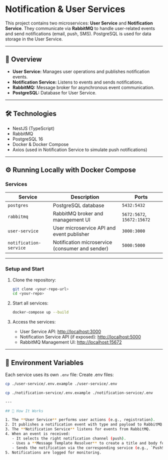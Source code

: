 # Notification & User Services

This project contains two microservices: **User Service** and **Notification Service**. They communicate via **RabbitMQ** to handle user-related events and send notifications (email, push, SMS). PostgreSQL is used for data storage in the User Service.

---

## 🚀 Overview

- **User Service:** Manages user operations and publishes notification events.
- **Notification Service:** Listens to events and sends notifications.
- **RabbitMQ:** Message broker for asynchronous event communication.
- **PostgreSQL:** Database for User Service.

---

## 🛠️ Technologies

- NestJS (TypeScript)
- RabbitMQ
- PostgreSQL 16
- Docker & Docker Compose
- Axios (used in Notification Service to simulate push notifications)

---

## ⚙️ Running Locally with Docker Compose

### Services

| Service               | Description                              | Ports               |
|-----------------------|----------------------------------------|---------------------|
| `postgres`            | PostgreSQL database                     | `5432:5432`         |
| `rabbitmq`            | RabbitMQ broker and management UI      | `5672:5672`, `15672:15672` |
| `user-service`        | User microservice API and event publisher | `3000:3000`         |
| `notification-service`| Notification microservice (consumer and sender) | `5000:5000`         |

---

### Setup and Start

1. Clone the repository:

    ```bash
    git clone <your-repo-url>
    cd <your-repo>
    ```

2. Start all services:

    ```bash
    docker-compose up --build
    ```

3. Access the services:

    - User Service API: [http://localhost:3000](http://localhost:3000)
    - Notification Service API (if exposed): [http://localhost:5000](http://localhost:5000)
    - RabbitMQ Management UI: [http://localhost:15672](http://localhost:15672)

---

## 📝 Environment Variables

Each service uses its own `.env` file:
Create .env files:

```bash
cp ./user-service/.env.example ./user-service/.env
```

```bash
cp ./notification-service/.env.example ./notification-service/.env

---

## 📡 How It Works

1. The **User Service** performs user actions (e.g., registration).
2. It publishes a notification event with type and payload to RabbitMQ.
3. The **Notification Service** listens for events from RabbitMQ.
4. When an event is received:
   - It selects the right notification channel (push).
   - Uses a **Message Template Resolver** to create a title and body for the notification based on event type.
   - Sends the notification via the corresponding service (e.g., `PushService` sends an HTTP POST to the webhook URL).
5. Notifications are logged for monitoring.

